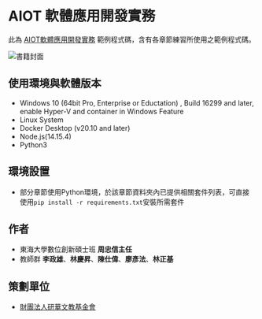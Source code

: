 # AIOT 軟體應用開發實務

此為 [AIOT軟體應用開發實務]() 範例程式碼，含有各章節練習所使用之範例程式碼。<br/>

![書籍封面](./cover.png)



## 使用環境與軟體版本

* Windows 10 (64bit Pro, Enterprise or Eductation) , Build 16299 and later, enable Hyper-V and container in Windows Feature
* Linux System 
* Docker Desktop (v20.10 and later)
* Node.js(14.15.4)
* Python3

## 環境設置

* 部分章節使用Python環境，於該章節資料夾內已提供相關套件列表，可直接使用`pip install -r requirements.txt`安裝所需套件


## 作者
* 東海大學數位創新碩士班 **周忠信主任**
* 教師群 **李政雄**、**林慶昇**、**陳仕偉**、**廖彥法**、**林正基**

## 策劃單位
* [財團法人研華文教基金會]()
